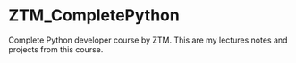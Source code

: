 # ZTM_CompletePython
Complete Python developer course by ZTM. This are my lectures notes and projects from this course.
